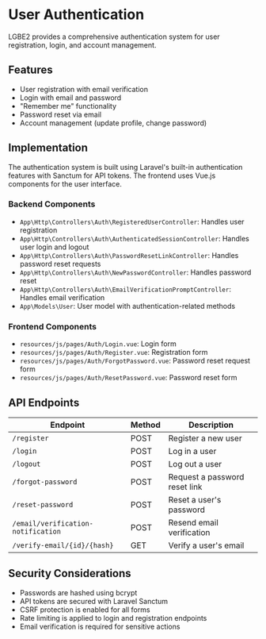 # User Authentication

LGBE2 provides a comprehensive authentication system for user registration, login, and account management.

## Features

- User registration with email verification
- Login with email and password
- "Remember me" functionality
- Password reset via email
- Account management (update profile, change password)

## Implementation

The authentication system is built using Laravel's built-in authentication features with Sanctum for API tokens. The frontend uses Vue.js components for the user interface.

### Backend Components

- `App\Http\Controllers\Auth\RegisteredUserController`: Handles user registration
- `App\Http\Controllers\Auth\AuthenticatedSessionController`: Handles user login and logout
- `App\Http\Controllers\Auth\PasswordResetLinkController`: Handles password reset requests
- `App\Http\Controllers\Auth\NewPasswordController`: Handles password reset
- `App\Http\Controllers\Auth\EmailVerificationPromptController`: Handles email verification
- `App\Models\User`: User model with authentication-related methods

### Frontend Components

- `resources/js/pages/Auth/Login.vue`: Login form
- `resources/js/pages/Auth/Register.vue`: Registration form
- `resources/js/pages/Auth/ForgotPassword.vue`: Password reset request form
- `resources/js/pages/Auth/ResetPassword.vue`: Password reset form

## API Endpoints

| Endpoint | Method | Description |
|----------|--------|-------------|
| `/register` | POST | Register a new user |
| `/login` | POST | Log in a user |
| `/logout` | POST | Log out a user |
| `/forgot-password` | POST | Request a password reset link |
| `/reset-password` | POST | Reset a user's password |
| `/email/verification-notification` | POST | Resend email verification |
| `/verify-email/{id}/{hash}` | GET | Verify a user's email |

## Security Considerations

- Passwords are hashed using bcrypt
- API tokens are secured with Laravel Sanctum
- CSRF protection is enabled for all forms
- Rate limiting is applied to login and registration endpoints
- Email verification is required for sensitive actions
